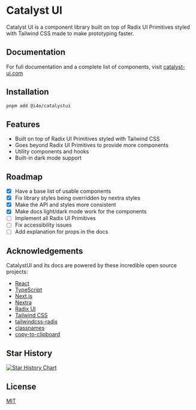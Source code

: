 # Catalyst UI

Catalyst UI is a component library built on top of Radix UI Primitives styled with Tailwind CSS made to make prototyping faster.

## Documentation

For full documentation and a complete list of components, visit [catalyst-ui.com](https://catalyst-ui.com/)

## Installation

```bash
pnpm add @i4o/catalystui
```

## Features

-   Built on top of Radix UI Primitives styled with Tailwind CSS
-   Goes beyond Radix UI Primitives to provide more components
-   Utility components and hooks
-   Built-in dark mode support

## Roadmap

-   [x] Have a base list of usable components
-   [x] Fix library styles being overridden by nextra styles
-   [x] Make the API and styles more consistent
-   [x] Make docs light/dark mode work for the components
-   [ ] Implement all Radix UI Primitives
-   [ ] Fix accessibility issues
-   [ ] Add explanation for props in the docs

## Acknowledgements

CatalystUI and its docs are powered by these incredible open source projects:

-   [React](https://reactjs.org/)
-   [TypeScript](https://www.typescriptlang.org/)
-   [Next.js](https://nextjs.org/)
-   [Nextra](https://nextra.site/)
-   [Radix UI](https://www.radix-ui.com/)
-   [Tailwind CSS](https://tailwindcss.com/)
-   [tailwindcss-radix](https://github.com/ecklf/tailwindcss-radix)
-   [classnames](https://github.com/JedWatson/classnames)
-   [copy-to-clipboard](https://github.com/sudodoki/copy-to-clipboard)

## Star History

[![Star History Chart](https://api.star-history.com/svg?repos=i4o-oss/catalystui&type=Date)](https://star-history.com/#i4o-oss/catalystui&Date)


## License

[MIT](https://choosealicense.com/licenses/mit/)
